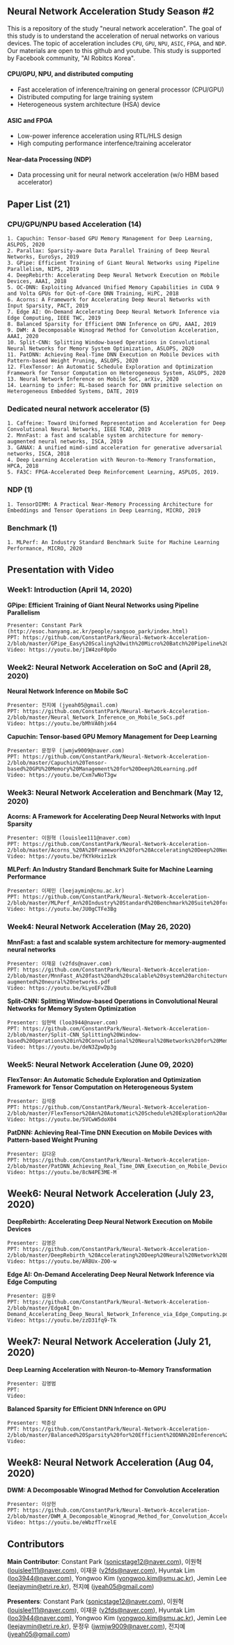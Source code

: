 ## Neural Network Acceleration Study Season #2
This is a repository of the study "neural network acceleration". The goal of this study is to understand the acceleration of nerual networks on various devices. The topic of acceleration includes `CPU`, `GPU`, `NPU`, `ASIC`, `FPGA`, and `NDP`. Our materials are open to this github and youtube. This study is supported by Facebook community, "AI Robitcs Korea".

#### CPU/GPU, NPU, and distributed computing
- Fast acceleration of inference/training on general processor (CPU/GPU)
- Distributed computing for large training system
- Heterogeneous system architecture (HSA) device

#### ASIC and FPGA
- Low-power inference acceleration using RTL/HLS design
- High computing performance interfence/training accelerator

#### Near-data Processing (NDP)
- Data processing unit for neural network acceleration (w/o HBM based accelerator)

## Paper List (21)
### CPU/GPU/NPU based Acceleration (14)
	1. Capuchin: Tensor-based GPU Memory Management for Deep Learning, ASLPOS, 2020
	2. Parallax: Sparsity-aware Data Parallel Training of Deep Neural Networks, EuroSys, 2019
	3. GPipe: Efficient Training of Giant Neural Networks using Pipeline Parallelism, NIPS, 2019
	4. DeepRebirth: Accelerating Deep Neural Network Execution on Mobile Devices, AAAI, 2018
	5. OC-DNN: Exploiting Advanced Unified Memory Capabilities in CUDA 9 and Volta GPUs for Out-of-Core DNN Training, HiPC, 2018
	6. Acorns: A Framework for Accelerating Deep Neural Networks with Input Sparsity, PACT, 2019
	7. Edge AI: On-Demand Accelerating Deep Neural Network Inference via Edge Computing, IEEE TWC, 2019
	8. Balanced Sparsity for Efficient DNN Inference on GPU, AAAI, 2019
	9. DWM: A Decomposable Winograd Method for Convolution Acceleration, AAAI, 2020
	10. Split-CNN: Splitting Window-based Operations in Convolutional Neural Networks for Memory System Optimization, ASLOPS, 2020
	11. PatDNN: Achieving Real-Time DNN Execution on Mobile Devices with Pattern-based Weight Pruning, ASLOPS, 2020
	12. FlexTensor: An Automatic Schedule Exploration and Optimization Framework for Tensor Computation on Heterogeneous System, ASLOPS, 2020
	13. Neural Network Inference on Mobile SoC, arXiv, 2020
	14. Learning to infer: RL-based search for DNN primitive selection on Heterogeneous Embedded Systems, DATE, 2019
### Dedicated neural network accelerator (5)
	1. Caffeine: Toward Uniformed Representation and Acceleration for Deep Convolutional Neural Networks, IEEE TCAD, 2019
	2. MnnFast: a fast and scalable system architecture for memory-augmented neural networks, ISCA, 2019
	3. GANAX: A unified mimd-simd acceleration for generative adversarial networks, ISCA, 2018
	4. Deep Learning Acceleration with Neuron-to-Memory Transformation, HPCA, 2018
	5. FA3C: FPGA-Accelerated Deep Reinforcement Learning, ASPLOS, 2019.

### NDP (1)
	1. TensorDIMM: A Practical Near-Memory Processing Architecture for Embeddings and Tensor Operations in Deep Learning, MICRO, 2019

### Benchmark (1)
	1. MLPerf: An Industry Standard Benchmark Suite for Machine Learning Performance, MICRO, 2020
	
## Presentation with Video
### Week1: Introduction (April 14, 2020)
**GPipe: Efficient Training of Giant Neural Networks using Pipeline Parallelism**

	Presenter: Constant Park (http://esoc.hanyang.ac.kr/people/sangsoo_park/index.html)  
	PPT: https://github.com/ConstantPark/Neural-Network-Acceleration-2/blob/master/GPipe_Easy%20Scaling%20with%20Micro%20Batch%20Pipeline%20Parallelism.pdf
	Video: https://youtu.be/jIW4zoF0pOo

### Week2: Neural Network Acceleration on SoC and  (April 28, 2020)
**Neural Network Inference on Mobile SoC**

	Presenter: 전지예 (jyeah05@gmail.com)  
	PPT: https://github.com/ConstantPark/Neural-Network-Acceleration-2/blob/master/Neural_Network_Inference_on_Mobile_SoCs.pdf
	Video: https://youtu.be/bMhVA0hjx64
	
**Capuchin: Tensor-based GPU Memory Management for Deep Learning**

	Presenter: 문정우 (jwmjw9009@naver.com)  
	PPT: https://github.com/ConstantPark/Neural-Network-Acceleration-2/blob/master/Capuchin%20Tensor-based%20GPU%20Memory%20Management%20for%20Deep%20Learning.pdf 
	Video: https://youtu.be/Cxm7wNoT3gw

### Week3: Neural Network Acceleration and Benchmark (May 12, 2020)
**Acorns: A Framework for Accelerating Deep Neural Networks with Input Sparsity**

	Presenter: 이원혁 (louislee111@naver.com)
	PPT: https://github.com/ConstantPark/Neural-Network-Acceleration-2/blob/master/Acorns_%20A%20Framework%20for%20Accelerating%20Deep%20Neural%20Networks%20with%20Input%20Sparsity.pdf
	Video: https://youtu.be/fKYkHxiz1zk
	
**MLPerf: An Industry Standard Benchmark Suite for Machine Learning Performance**

	Presenter: 이제민 (leejaymin@cnu.ac.kr)   
	PPT: https://github.com/ConstantPark/Neural-Network-Acceleration-2/blob/master/MLPerf_An%20Industry%20Standard%20Benchmark%20Suite%20for%20Machine%20Learning%20Performance.pdf
	Video: https://youtu.be/JU0gCTFe3Bg

### Week4: Neural Network Acceleration (May 26, 2020)
**MnnFast: a fast and scalable system architecture for memory-augmented neural networks**

	Presenter: 이재윤 (v2fds@naver.com)
	PPT: https://github.com/ConstantPark/Neural-Network-Acceleration-2/blob/master/MnnFast_A%20fast%20and%20scalable%20system%20architecture%20for%20memory-augmented%20neural%20networks.pdf
	Video: https://youtu.be/kLyoEFvZBu8
	
**Split-CNN: Splitting Window-based Operations in Convolutional Neural Networks for Memory System Optimization**

	Presenter: 임현택 (loo3944@naver.com)
	PPT: https://github.com/ConstantPark/Neural-Network-Acceleration-2/blob/master/Split-CNN_Splitting%20Window-based%20Operations%20in%20Convolutional%20Neural%20Networks%20for%20Memory%20System%20Optimization.pdf
	Video: https://youtu.be/deN3ZpwDp3g
	
	
### Week5: Neural Network Acceleration (June 09, 2020)
**FlexTensor: An Automatic Schedule Exploration and Optimization Framework for Tensor Computation on Heterogeneous System**

	Presenter: 김석중 
	PPT: https://github.com/ConstantPark/Neural-Network-Acceleration-2/blob/master/FlexTensor%20An%20Automatic%20Schedule%20Exploration%20and%20Optimization%20Framework%20for%20Tensor%20Computation%20on%20Heterogeneous%20System.pdf
	Video: https://youtu.be/5VCwW5doX04
	
**PatDNN: Achieving Real-Time DNN Execution on Mobile Devices with Pattern-based Weight Pruning**

	Presenter: 김다운
	PPT: https://github.com/ConstantPark/Neural-Network-Acceleration-2/blob/master/PatDNN_Achieving_Real_Time_DNN_Execution_on_Mobile_Devices_with_Pattern_based_Weight_Pruning.pdf
	Video: https://youtu.be/8cN4PE3ME-M

## Week6: Neural Network Acceleration (July 23, 2020)
**DeepRebirth: Accelerating Deep Neural Network Execution on Mobile Devices**

	Presenter: 김영은
	PPT: https://github.com/ConstantPark/Neural-Network-Acceleration-2/blob/master/DeepRebirth_%20Accelerating%20Deep%20Neural%20Network%20Execution%20on%20Mobile%20Devices.pdf
	Video: https://youtu.be/ARBUx-ZO0-w

**Edge AI: On-Demand Accelerating Deep Neural Network Inference via Edge Computing**

	Presenter: 김용우
	PPT: https://github.com/ConstantPark/Neural-Network-Acceleration-2/blob/master/EdgeAI_On-Demand_Accelerating_Deep_Neural_Network_Inference_via_Edge_Computing.pdf
	Video: https://youtu.be/zzD31fq9-Tk

## Week7: Neural Network Acceleration (July 21, 2020)
**Deep Learning Acceleration with Neuron-to-Memory Transformation**

	Presenter: 김영범 
	PPT: 
	Video: 
	
**Balanced Sparsity for Efficient DNN Inference on GPU**

	Presenter: 박준상
	PPT: https://github.com/ConstantPark/Neural-Network-Acceleration-2/blob/master/Balanced%20Sparsity%20for%20Efficient%20DNN%20Inference%20on%20GPU.pdf 
	Video: 

## Week8: Neural Network Acceleration (Aug 04, 2020)
**DWM: A Decomposable Winograd Method for Convolution Acceleration**

	Presenter: 이상헌 
	PPT: https://github.com/ConstantPark/Neural-Network-Acceleration-2/blob/master/DWM_A_Decomposable_Winograd_Method_for_Convolution_Acceleration.pdf
	Video: https://youtu.be/eWbzfTrxelE

## Contributors
**Main Contributor**: Constant Park (sonicstage12@naver.com), 이원혁 (louislee111@naver.com), 이재윤 (v2fds@naver.com), Hyuntak Lim (loo3944@naver.com), Yongwoo Kim (yongwoo.kim@smu.ac.kr), Jemin Lee (leejaymin@etri.re.kr), 전지예 (jyeah05@gmail.com)

**Presenters**: Constant Park (sonicstage12@naver.com), 이원혁 (louislee111@naver.com), 이재윤 (v2fds@naver.com), Hyuntak Lim (loo3944@naver.com), Yongwoo Kim (yongwoo.kim@smu.ac.kr), Jemin Lee (leejaymin@etri.re.kr), 문정우 (jwmjw9009@naver.com), 전지예 (jyeah05@gmail.com)
